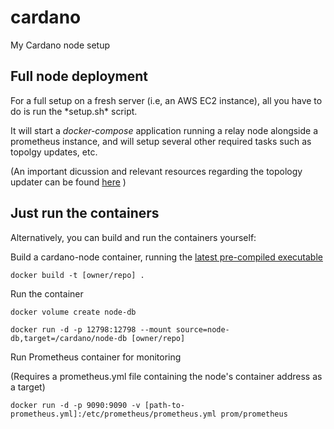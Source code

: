 # cardano
My Cardano node setup

<h2>Full node deployment </h2>
For a full setup on a fresh server (i.e, an AWS EC2 instance), all you have to do is run the *setup.sh* script.

It will start a *docker-compose* application running a relay node alongside a prometheus instance, and will setup several other required tasks such as topolgy updates, etc.

(An important dicussion and relevant resources regarding the topology updater can be found [here](https://forum.cardano.org/t/is-running-topology-updater-a-must/91494) )

<h2>Just run the containers</h2>
Alternatively, you can build and run the containers yourself:

Build a cardano-node container, running the [latest pre-compiled executable](https://hydra.iohk.io/job/Cardano/cardano-node/cardano-node-linux/latest/)

```docker build -t [owner/repo] .```

Run the container

```docker volume create node-db```

```docker run -d -p 12798:12798 --mount source=node-db,target=/cardano/node-db [owner/repo]```

Run Prometheus container for monitoring

(Requires a prometheus.yml file containing the node's container address as a target)

```docker run -d -p 9090:9090 -v [path-to-prometheus.yml]:/etc/prometheus/prometheus.yml prom/prometheus```
